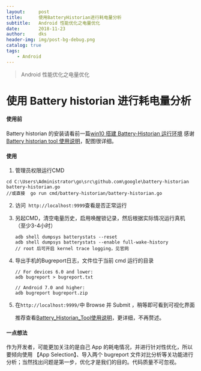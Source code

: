 ```yaml
---
layout:     post
title:      使用BatteryHistorian进行耗电量分析
subtitle:   Android 性能优化之电量优化
date:       2018-11-23
author:     dks
header-img: img/post-bg-debug.png
catalog: true
tags:
	- Android
---
```


> Android 性能优化之电量优化

# 使用 Battery historian 进行耗电量分析

#### 使用前
Battery historian 的安装请看前一篇[win10 搭建 Battery-Historian 运行环境](http://dkaishu.com/2018/11/23/win10%E6%90%AD%E5%BB%BABattery-Historian%E8%BF%90%E8%A1%8C%E7%8E%AF%E5%A2%83/)
感谢 [Battery historian tool 使用说明](https://wwmmyy.github.io/2016/12/14/Battery_Historian_Tool%E4%BD%BF%E7%94%A8%E8%AF%B4%E6%98%8E/)，配图很详细。
#### 使用
1. 管理员权限运行CMD

  ```
  cd C:\Users\Administrator\go\src\github.com\google\battery-historian
  battery-historian.go
  //或直接  go run cmd/battery-historian/battery-historian.go	 
  ```

2. 访问``` http://localhost:9999```查看是否正常运行

3. 另起CMD，清空电量历史，启用唤醒锁记录，然后根据实际情况运行真机（至少3-4小时）

   ```
   adb shell dumpsys batterystats --reset
   adb shell dumpsys batterystats --enable full-wake-history
   // root 后可开启 kernel trace logging，见官网
   ```

4. 导出手机的Bugreport日志，文件位于当前 cmd 运行的目录

   ```
   // For devices 6.0 and lower:
   adb bugreport > bugreport.txt

   // Android 7.0 and higher:
   adb bugreport bugreport.zip
   ```

5. 在```http://localhost:9999/```中 Browse 并 Submit ，稍等即可看到可视化界面

   推荐查看[Battery_Historian_Tool使用说明](https://wwmmyy.github.io/2016/12/14/Battery_Historian_Tool%E4%BD%BF%E7%94%A8%E8%AF%B4%E6%98%8E/)，更详细，不再赘述。

#### 一点想法

作为开发者，可能更加关注的是自己 App 的耗电情况，并进行针对性优化，所以要倾向使用 【App Selection】、导入两个 bugreport 文件对比分析等关功能进行分析；当然找出问题是第一步，优化才是我们的目的。代码质量不可忽视。